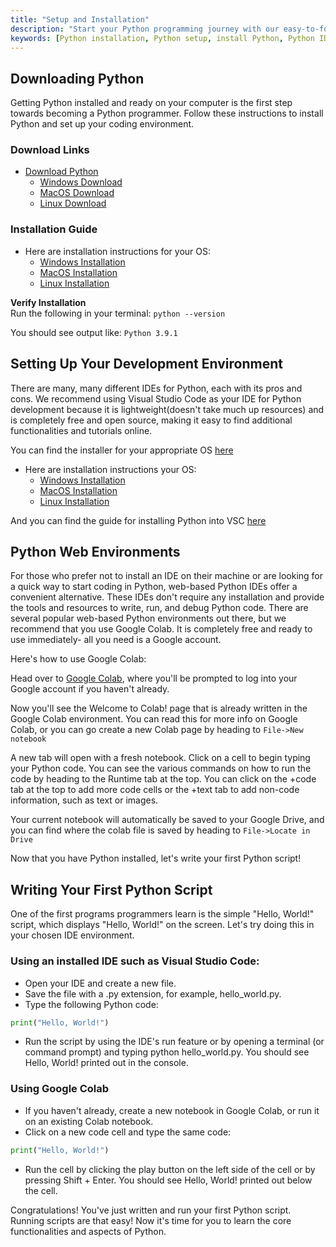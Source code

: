 ```yaml
---
title: "Setup and Installation"
description: "Start your Python programming journey with our easy-to-follow setup and installation guide. Learn how to install Python and set up Visual Studio Code or explore web-based Python IDEs like Google Colab."
keywords: [Python installation, Python setup, install Python, Python IDE, Visual Studio Code Python, Google Colab Python, beginner Python setup]
---
```


## Downloading Python
Getting Python installed and ready on your computer is the first step towards becoming a Python programmer. Follow these instructions to install Python and set up your coding environment.

### Download Links
- [Download Python](https://www.python.org/downloads/)
  - [Windows Download](https://www.python.org/downloads/windows/)
  - [MacOS Download](https://www.python.org/downloads/macos/)
  - [Linux Download](https://www.python.org/downloads/source/)

### Installation Guide
- Here are installation instructions for your OS:
  - [Windows Installation](https://docs.python.org/3/using/windows.html)
  - [MacOS Installation](https://docs.python.org/3/using/mac.html)
  - [Linux Installation](https://docs.python.org/3/using/unix.html)

**Verify Installation**  
Run the following in your terminal:
`python --version`

You should see output like: `Python 3.9.1`

## Setting Up Your Development Environment
There are many, many different IDEs for Python, each with its pros and cons. We recommend using Visual Studio Code as your IDE for Python development because it is lightweight(doesn't take much up resources) and is completely free and open source, making it easy to find additional functionalities and tutorials online.

You can find the installer for your appropriate OS [here](https://code.visualstudio.com/#alt-downloads)

- Here are installation instructions your OS:
  - [Windows Installation](https://code.visualstudio.com/docs/setup/windows)
  - [MacOS Installation](https://code.visualstudio.com/docs/setup/mac)
  - [Linux Installation](https://code.visualstudio.com/docs/setup/linux)

And you can find the guide for installing Python into VSC [here](https://code.visualstudio.com/docs/languages/python)

## Python Web Environments

For those who prefer not to install an IDE on their machine or are looking for a quick way to start coding in Python, web-based Python IDEs offer a convenient alternative. These IDEs don't require any installation and provide the tools and resources to write, run, and debug Python code. There are several popular web-based Python environments out there, but we recommend that you use Google Colab. It is completely free and ready to use immediately- all you need is a Google account.

Here's how to use Google Colab:

Head over to [Google Colab](https://colab.research.google.com/#scrollTo=Wf5KrEb6vrkR), where you'll be prompted to log into your Google account if you haven't already.

Now you'll see the Welcome to Colab! page that is already written in the Google Colab environment. You can read this for more info on Google Colab, or you can go create a new Colab page by heading to ```File->New notebook```

A new tab will open with a fresh notebook. Click on a cell to begin typing your Python code. You can see the various commands on how to run the code by heading to the Runtime tab at the top. You can click on the +code tab at the top to add more code cells or the +text tab to add non-code information, such as text or images.

Your current notebook will automatically be saved to your Google Drive, and you can find where the colab file is saved by heading to ```File->Locate in Drive```

Now that you have Python installed, let's write your first Python script!

## Writing Your First Python Script
One of the first programs programmers learn is the simple "Hello, World!" script, which displays "Hello, World!" on the screen. Let's try doing this in your chosen IDE environment.

### Using an installed IDE such as Visual Studio Code:

* Open your IDE and create a new file.
* Save the file with a .py extension, for example, hello_world.py.
* Type the following Python code:
```python
print("Hello, World!")
```
* Run the script by using the IDE's run feature or by opening a terminal (or command prompt) and typing python hello_world.py. You should see Hello, World! printed out in the console.

### Using Google Colab

* If you haven't already, create a new notebook in Google Colab, or run it on an existing Colab notebook.
* Click on a new code cell and type the same code:
```python
print("Hello, World!")
```
* Run the cell by clicking the play button on the left side of the cell or by pressing Shift + Enter. You should see Hello, World! printed out below the cell.

Congratulations! You've just written and run your first Python script. Running scripts are that easy! Now it's time for you to learn the core functionalities and aspects of Python.